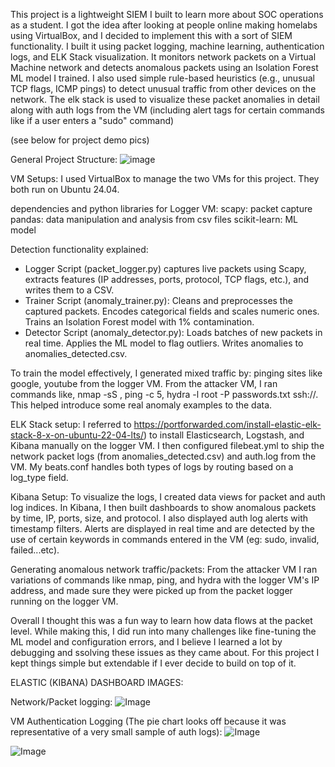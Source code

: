 This project is a lightweight SIEM I built to learn more about SOC operations as a student.
I got the idea after looking at people online making homelabs using VirtualBox, and I decided to implement this with a sort of SIEM functionality.
I built it using packet logging, machine learning, authentication logs, and ELK Stack visualization. 
It monitors network packets on a Virtual Machine network and detects anomalous packets using an Isolation Forest ML model I trained. 
I also used simple rule-based heuristics (e.g., unusual TCP flags, ICMP pings) to detect unusual traffic from other devices on the network.
The elk stack is used to visualize these packet anomalies in detail along with auth logs from the VM (including alert tags for certain commands like if a user enters a "sudo" command)

(see below for project demo pics)

General Project Structure:
![image](https://github.com/user-attachments/assets/4a5ee7e6-1054-4401-9f66-383a7e9fc732)


VM Setups:
I used VirtualBox to manage the two VMs for this project. They both run on Ubuntu 24.04.

dependencies and python libraries for Logger VM:
scapy: packet capture
pandas: data manipulation and analysis from csv files
scikit-learn: ML model 


Detection functionality explained:
- Logger Script (packet_logger.py) captures live packets using Scapy, extracts features (IP addresses, ports, protocol, TCP flags, etc.), and writes them to a CSV.
- Trainer Script (anomaly_trainer.py):
    Cleans and preprocesses the captured packets.
    Encodes categorical fields and scales numeric ones.
    Trains an Isolation Forest model with 1% contamination.
- Detector Script (anomaly_detector.py):
    Loads batches of new packets in real time.
    Applies the ML model to flag outliers.
    Writes anomalies to anomalies_detected.csv.


To train the model effectively, I generated mixed traffic by:
pinging sites like google, youtube from the logger VM. 
From the attacker VM, I ran commands like, 
   nmap -sS <IP>, 
   ping <IP> -c 5,
   hydra -l root -P passwords.txt ssh://<IP>.
This helped introduce some real anomaly examples to the data.



ELK Stack setup:
I referred to https://portforwarded.com/install-elastic-elk-stack-8-x-on-ubuntu-22-04-lts/) to install Elasticsearch, Logstash, and Kibana manually on the logger VM.
I then configured filebeat.yml to ship the network packet logs (from anomalies_detected.csv) and auth.log from the VM.
My beats.conf handles both types of logs by routing based on a log_type field.

Kibana Setup:
To visualize the logs, I created data views for packet and auth log indices.
In Kibana, I then built dashboards to show anomalous packets by time, IP, ports, size, and protocol.
I also displayed auth log alerts with timestamp filters. Alerts are displayed in real time and are detected by the use of certain keywords in commands entered in the VM (eg: sudo, invalid, failed...etc).


Generating anomalous network traffic/packets:
From the attacker VM I ran variations of commands like nmap, ping, and hydra with the logger VM's IP address, and made sure they were picked up from the packet logger running on the logger VM.


Overall I thought this was a fun way to learn how data flows at the packet level. While making this, I did run into many challenges like fine-tuning the ML model and configuration errors, and I believe I learned a lot by debugging and ssolving these issues as they came about. For this project I kept things simple but extendable if I ever decide to build on top of it. 

ELASTIC (KIBANA) DASHBOARD IMAGES:

Network/Packet logging:
![Image](https://github.com/user-attachments/assets/16001a09-8ea7-4226-9364-cdf1e512d86f)

VM Authentication Logging (The pie chart looks off because it was representative of a very small sample of auth logs):
![Image](https://github.com/user-attachments/assets/58edbc26-81fc-415f-8d73-4f50e511c6ce)

![Image](https://github.com/user-attachments/assets/6315b0c6-f3a5-4bbb-8ac4-9b9f4695c9b9)





